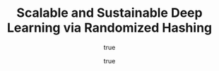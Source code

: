 ---
arxiv: 1602.08194
author:
- family: Spring
  given: Ryan
  institute: Rice University
- family: Shrivastava
  given: Anshumali
  institute: Rice University
layout: refuses
section: pre
title: Scalable and Sustainable Deep Learning via Randomized Hashing
---